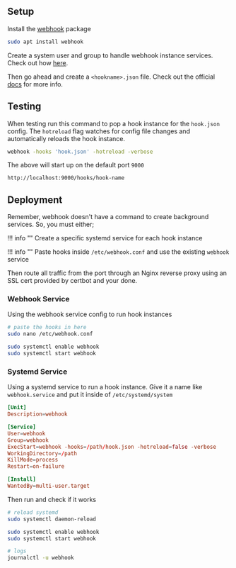 ## Setup

Install the [webhook](https://github.com/adnanh/webhook) package

``` bash
sudo apt install webhook
```

Create a system user and group to handle webhook instance services. Check out how [here](../general/#system-user).

Then go ahead and create a `<hookname>.json` file. Check out the official [docs](https://github.com/adnanh/webhook/tree/master/docs) for more info.

## Testing

When testing run this command to pop a hook instance for the `hook.json` config. The `hotreload` flag watches for config file changes and automatically reloads the hook instance.

``` bash
webhook -hooks 'hook.json' -hotreload -verbose
```

The above will start up on the default port `9000`

``` link
http://localhost:9000/hooks/hook-name
```

## Deployment

Remember, webhook doesn't have a command to create background services.
So, you must either;

!!! info ""
    Create a specific systemd service for each hook instance

!!! info ""
    Paste hooks inside `/etc/webhook.conf` and use the existing `webhook` service

Then route all traffic from the port through an Nginx reverse proxy using an SSL cert provided by certbot and your done.

### Webhook Service

Using the webhook service config to run hook instances

``` bash
# paste the hooks in here
sudo nano /etc/webhook.conf

sudo systemctl enable webhook
sudo systemctl start webhook
```

### Systemd Service

Using a systemd service to run a hook instance. Give it a name like `webhook.service` and put it inside of `/etc/systemd/system`

``` conf
[Unit]
Description=webhook

[Service]
User=webhook
Group=webhook
ExecStart=webhook -hooks=/path/hook.json -hotreload=false -verbose
WorkingDirectory=/path
KillMode=process
Restart=on-failure

[Install]
WantedBy=multi-user.target
```

Then run and check if it works

``` bash
# reload systemd
sudo systemctl daemon-reload

sudo systemctl enable webhook
sudo systemctl start webhook

# logs
journalctl -u webhook 
```
